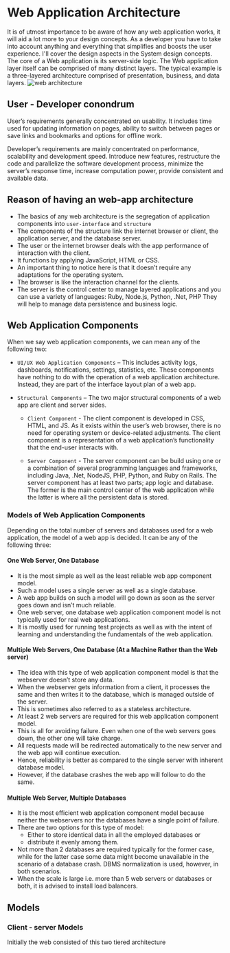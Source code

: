 # Web Application Architecture

It is of utmost importance to be aware of how any web application works, it will aid a lot more to your design concepts.
As a developer you have to take into account anything and everything that simplifies and boosts the user experience.
I'll cover the design aspects in the System design concepts.
The core of a Web application is its server-side logic.
The Web application layer itself can be comprised of many distinct layers.
The typical example is a three-layered architecture comprised of presentation, business, and data layers.
![web architecture](SoftCode/01-First-Principles/02-WebArchitecture/pictures/Webarchitecture-01.png?raw=true)

## User - Developer conondrum

User’s requirements generally concentrated on usability.
It includes time used for updating information on pages, ability to switch between pages or save links and bookmarks and options for offline work.

Developer’s requirements are mainly concentrated on performance, scalability and development speed.
Introduce new features, restructure the code and parallelize the software development process, minimize the server’s response time, increase computation power, provide consistent and available data.

## Reason of having an web-app architecture

* The basics of any web architecture is the segregation of application components into `user-interface` and `structure`
* The components of the structure link the internet browser or client, the application server, and the database server.
* The user or the internet browser deals with the app performance of interaction with the client.
* It functions by applying JavaScript, HTML or CSS.
* An important thing to notice here is that it doesn’t require any adaptations for the operating system.
* The browser is like the interaction channel for the clients.
* The server is the control center to manage layered applications and you can use a variety of languages: Ruby,    Node.js, Python, .Net, PHP They will help to manage data persistence and business logic.

## Web Application Components
When we say web application components, we can mean any of the following two:

* `UI/UX Web Application Components` – This includes activity logs, dashboards, notifications, settings, statistics, etc. These components have nothing to do with the operation of a web application architecture. Instead, they are part of the interface layout plan of a web app.

* `Structural Components` – The two major structural components of a web app are client and server sides.

  * `Client Component` - The client component is developed in CSS, HTML, and JS. As it exists within the user’s web browser, there is no need for operating system or device-related adjustments. The client component is a representation of a web application’s functionality that the end-user interacts with.

  * `Server Component` - The server component can be build using one or a combination of several programming languages and frameworks, including Java, .Net, NodeJS, PHP, Python, and Ruby on Rails. The server component has at least two parts; app logic and database. The former is the main control center of the web application while the latter is where all the persistent data is stored.

### Models of Web Application Components
Depending on the total number of servers and databases used for a web application, the model of a web app is decided. It can be any of the following three:

#### One Web Server, One Database
* It is the most simple as well as the least reliable web app component model.
* Such a model uses a single server as well as a single database.
* A web app builds on such a model will go down as soon as the server goes down and isn’t much reliable.
* One web server, one database web application component model is not typically used for real web applications.
* It is mostly used for running test projects as well as with the intent of learning and understanding the fundamentals of the web application.

#### Multiple Web Servers, One Database (At a Machine Rather than the Web server)
* The idea with this type of web application component model is that the webserver doesn’t store any data.
* When the webserver gets information from a client, it processes the same and then writes it to the database, which is managed outside of the server.
* This is sometimes also referred to as a stateless architecture.
* At least 2 web servers are required for this web application component model.
* This is all for avoiding failure. Even when one of the web servers goes down, the other one will take charge.
* All requests made will be redirected automatically to the new server and the web app will continue execution.
* Hence, reliability is better as compared to the single server with inherent database model.
* However, if the database crashes the web app will follow to do the same.

#### Multiple Web Server, Multiple Databases
* It is the most efficient web application component model because neither the webservers nor the databases have a single point of failure.
* There are two options for this type of model:
  * Either to store identical data in all the employed databases or
  * distribute it evenly among them.
* Not more than 2 databases are required typically for the former case, while for the latter case some data might become unavailable in the scenario of a database crash. DBMS normalization is used, however, in both scenarios.
* When the scale is large i.e. more than 5 web servers or databases or both, it is advised to install load balancers.

## Models
### Client - server Models
Initially the web consisted of this two tiered architecture
